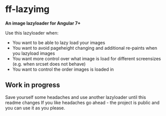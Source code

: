 # ff-lazyimg
**An image lazyloader for Angular 7+**

Use this lazyloader when:
* You want to be able to lazy load your images
* You want to avoid pageheight changing and additional re-paints when you lazyload images
* You want more control over what image is load for different screensizes (e.g. when srcset does not behave)
* You want to control the order images is loaded in 

## Work in progress 
Save yourself some headaches and use another lazyloader until this readme changes
If you like headaches go ahead - the project is public and you can use it as you please.

